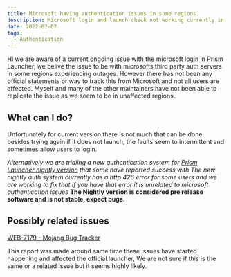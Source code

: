 ```yaml
---
title: Microsoft having authentication issues in some regions.
description: Microsoft login and launch check not working currently in launcher, affects other launchers and official launcher in somes cases.
date: 2022-02-07
tags:
  - Authentication
---
```

Hi we are aware of a current ongoing issue with the microsoft login in Prism Launcher, we belive the issue to be with microsofts third party auth servers in some regions experiencing outages.
However there has not been any official statements or way to track this from Microsoft and not all users are affected.
Myself and many of the other maintainers have not been able to replicate the issue as we seem to be in unaffected regions.

## What can I do?

Unfortunately for current version there is not much that can be done besides trying again if it does not launch, the faults seem to intermittent and sometimes allow users to login.

*Alternatively we are trialing a new authentication system for [Prism Launcher nightly version](https://nightly.link/PrismLauncher/PrismLauncher/workflows/trigger_builds/develop) that some have reported success with*
*The new nightly auth system currently has a http 426 error for some users and we are working to fix that if you have that error it is unrelated to microsoft authentication issues*
**The Nightly version is considered pre release software and is not stable, expect bugs.**

## Possibly related issues

[WEB-7179 - Mojang Bug Tracker](https://bugs.mojang.com/browse/WEB-7179)

This report was made around same time these issues have started happening and affected the official launcher, We are not sure if this is the same or a related issue but it seems highly likely.